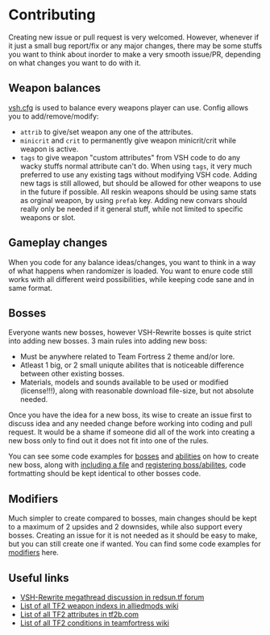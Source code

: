 # Contributing

Creating new issue or pull request is very welcomed. However, whenever if it just a small bug report/fix or any major changes, there may be some stuffs you want to think about inorder to make a very smooth issue/PR, depending on what changes you want to do with it.

## Weapon balances

[vsh.cfg](https://github.com/redsunservers/VSH-Rewrite/blob/master/addons/sourcemod/configs/vsh/vsh.cfg) is used to balance every weapons player can use. Config allows you to add/remove/modify:
- `attrib` to give/set weapon any one of the attributes.
- `minicrit` and `crit` to permanently give weapon minicrit/crit while weapon is active.
- `tags` to give weapon "custom attributes" from VSH code to do any wacky stuffs normal attribute can't do.
When using `tags`, it very much preferred to use any existing tags without modifying VSH code. Adding new tags is still allowed, but should be allowed for other weapons to use in the future if possible.
All reskin weapons should be using same stats as orginal weapon, by using `prefab` key.
Adding new convars should really only be needed if it general stuff, while not limited to specific weapons or slot.

## Gameplay changes

When you code for any balance ideas/changes, you want to think in a way of what happens when randomizer is loaded. You want to enure code still works with all different weird possibilities, while keeping code sane and in same format.

## Bosses

Everyone wants new bosses, however VSH-Rewrite bosses is quite strict into adding new bosses. 3 main rules into adding new boss:
- Must be anywhere related to Team Fortress 2 theme and/or lore.
- Atleast 1 big, or 2 small uniqute abilites that is noticeable difference between other existing bosses.
- Materials, models and sounds available to be used or modified (license!!!), along with reasonable download file-size, but not absolute needed.

Once you have the idea for a new boss, its wise to create an issue first to discuss idea and any needed change before working into coding and pull request. It would be a shame if someone did all of the work into creating a new boss only to find out it does not fit into one of the rules.

You can see some code examples for [bosses](https://github.com/redsunservers/VSH-Rewrite/tree/master/addons/sourcemod/scripting/vsh/bosses) and [abilities](https://github.com/redsunservers/VSH-Rewrite/tree/master/addons/sourcemod/scripting/vsh/abilities) on how to create new boss, along with [including a file](https://github.com/redsunservers/VSH-Rewrite/blob/4c02a703c2969d944fcf423b8361e9ae205a949e/addons/sourcemod/scripting/saxtonhale.sp#L330-L364) and [registering boss/abilites](https://github.com/redsunservers/VSH-Rewrite/blob/4c02a703c2969d944fcf423b8361e9ae205a949e/addons/sourcemod/scripting/saxtonhale.sp#L481-L522), code fortmatting should be kept identical to other bosses code.

## Modifiers

Much simpler to create compared to bosses, main changes should be kept to a maximum of 2 upsides and 2 downsides, while also support every bosses. Creating an issue for it is not needed as it should be easy to make, but you can still create one if wanted.
You can find some code examples for [modifiers](https://github.com/redsunservers/VSH-Rewrite/tree/master/addons/sourcemod/scripting/vsh/modifiers) here.

## Useful links
- [VSH-Rewrite megathread discussion in redsun.tf forum](https://forum.redsun.tf/threads/2864/)
- [List of all TF2 weapon indexs in alliedmods wiki](https://wiki.alliedmods.net/Team_Fortress_2_Item_Definition_Indexes#Weapons)
- [List of all TF2 attributes in tf2b.com](https://tf2b.com/attriblist.php)
- [List of all TF2 conditions in teamfortress wiki](https://wiki.teamfortress.com/wiki/Cheats#addcond)
